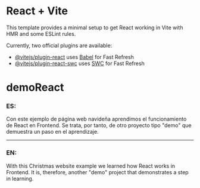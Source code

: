 # React + Vite

This template provides a minimal setup to get React working in Vite with HMR and some ESLint rules.

Currently, two official plugins are available:

- [@vitejs/plugin-react](https://github.com/vitejs/vite-plugin-react/blob/main/packages/plugin-react/README.md) uses [Babel](https://babeljs.io/) for Fast Refresh
- [@vitejs/plugin-react-swc](https://github.com/vitejs/vite-plugin-react-swc) uses [SWC](https://swc.rs/) for Fast Refresh
# demoReact

### ES:
Con este ejemplo de página web navideña aprendimos el funcionamiento de React en Frontend. Se trata, por tanto, de otro proyecto tipo "demo" que demuestra un paso en el aprendizaje.

---

### EN:
With this Christmas website example we learned how React works in Frontend. It is, therefore, another "demo" project that demonstrates a step in learning. 
